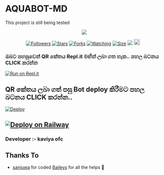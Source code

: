 # AQUABOT-MD
This project is still being tested
<p align="center"> <a href="kaviyaofc1"><img align="center" src="https://telegra.ph/file/a8a94d212fd52906b3c8d.jpg"/></a>
 <p align="center">
<a href="https://github.com/kaviyaofc1/AQUABOT-MD"><img title="Followers" src="https://img.shields.io/github/followers/kaviyaofc?e=flat-square"></a>
<a href="https://github.com/kaviyaofc1/AQUABOT-MD/stargazers/"><img title="Stars" src="https://img.shields.io/github/stars/sanuwaofficial/AQUABOT-MD?color=blue&style=flat-square"></a>
<a href="https://github.com/kaviyaofc1/AQUABOT-MD/network/members"><img title="Forks" src="https://img.shields.io/github/forks/kaviyaofc1/AQUABOT-MD?color=red&style=flat-square"></a>
<a href="https://github.com/kaviyaofc1/AQUABOT-MD/watchers"><img title="Watching" src="https://img.shields.io/github/watchers/kaviyaofc1/AQUABOT-MD?label=Watchers&color=blue&style=flat-square"></a>
<a href="https://github.com/sanuwaofficial/AQUABOT-MD"><img title="Size" src="https://img.shields.io/github/repo-size/kaviyaofc1/AQUABOT-MD?style=flat-square&color=green"></a>
<a href="https://hits.seeyoufarm.com"><img src="https://hits.seeyoufarm.com/api/count/incr/badge.svg?url=https://github.com/kaviyaofc1/AQUABOT-MD&count_bg=%2379C83D&title_bg=%23555555&icon=probot.svg&icon_color=%2300FF6D&title=hits&edge_flat=false"/></a>
<a href="https://github.com/kaviyaofc1/AQUABOT-MD/graphs/commit-activity"><img height="20" src="https://img.shields.io/badge/Maintained%3F-yes-green.svg"></a>&nbsp;&nbsp;
</p>
<p align='center'>
    </p>
    
  ### ඔබට පහසුවෙන් QR කේතය Repl.it මඟින් ලබා ගත හැක.. පහල බටනය CLICK කරන්න

[![Run on Repl.it](https://repl.it/badge/github/quiec/whatsasena)](https://replit.com/@MagmaGaming/AQUABOT-MDV2?v=1)

## QR කේතය ලබා ගත් පසු Bot deploy කිරීමට පහල බටනය CLICK කරන්න..
[![Deploy](https://www.herokucdn.com/deploy/button.svg)](https://heroku.com/deploy?template=https://github.com/kaviyaofc1/AQUABOT-MD)

[![Deploy on Railway](https://railway.app/button.svg)](https://railway.app/new/template/yP_YCd?referralCode=VN3jQs)
---------------------------------   

 ###  Developer :- kaviya ofc 

## Thanks To
- [sanjuwa](https://github.com/sanjuwa22/) for coded [Baileys](https://github.com/adiwajshing/Baileys)  for all the helps 🤝
 
  
 

